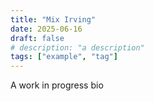 ```yaml
---
title: "Mix Irving"
date: 2025-06-16
draft: false
# description: "a description"
tags: ["example", "tag"]
---
```


A work in progress bio
